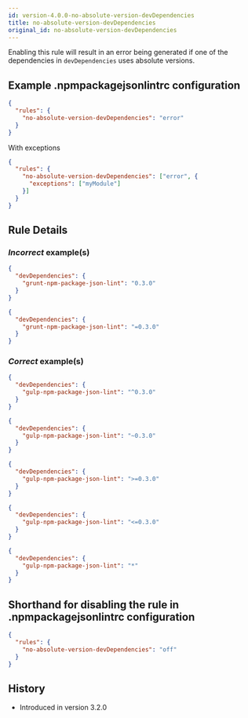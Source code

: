 ```yaml
---
id: version-4.0.0-no-absolute-version-devDependencies
title: no-absolute-version-devDependencies
original_id: no-absolute-version-devDependencies
---
```


Enabling this rule will result in an error being generated if one of the dependencies in `devDependencies` uses absolute versions.

## Example .npmpackagejsonlintrc configuration

```json
{
  "rules": {
    "no-absolute-version-devDependencies": "error"
  }
}
```

With exceptions

```json
{
  "rules": {
    "no-absolute-version-devDependencies": ["error", {
      "exceptions": ["myModule"]
    }]
  }
}
```

## Rule Details

### *Incorrect* example(s)

```json
{
  "devDependencies": {
    "grunt-npm-package-json-lint": "0.3.0"
  }
}
```

```json
{
  "devDependencies": {
    "grunt-npm-package-json-lint": "=0.3.0"
  }
}
```

### *Correct* example(s)

```json
{
  "devDependencies": {
    "gulp-npm-package-json-lint": "^0.3.0"
  }
}
```

```json
{
  "devDependencies": {
    "gulp-npm-package-json-lint": "~0.3.0"
  }
}
```

```json
{
  "devDependencies": {
    "gulp-npm-package-json-lint": ">=0.3.0"
  }
}
```

```json
{
  "devDependencies": {
    "gulp-npm-package-json-lint": "<=0.3.0"
  }
}
```

```json
{
  "devDependencies": {
    "gulp-npm-package-json-lint": "*"
  }
}
```

## Shorthand for disabling the rule in .npmpackagejsonlintrc configuration

```json
{
  "rules": {
    "no-absolute-version-devDependencies": "off"
  }
}
```

## History

* Introduced in version 3.2.0
